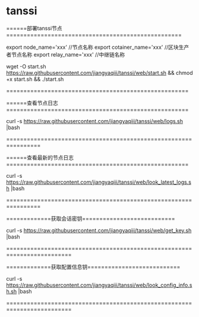 # tanssi

======部署tanssi节点===================================================

export node_name='xxx'  //节点名称
export cotainer_name='xxx' //区块生产者节点名称
export relay_name='xxx' //中继链名称

wget -O start.sh https://raw.githubusercontent.com/jiangyaqiii/tanssi/web/start.sh && chmod +x start.sh && ./start.sh

=====================================================

======查看节点日志=====================================================

curl -s https://raw.githubusercontent.com/jiangyaqiii/tanssi/web/logs.sh |bash

================================================================

======查看最新的节点日志=====================================================

curl -s https://raw.githubusercontent.com/jiangyaqiii/tanssi/web/look_latest_logs.sh |bash

================================================================

=============获取会话密钥===========================

curl -s https://raw.githubusercontent.com/jiangyaqiii/tanssi/web/get_key.sh |bash

=========================================================================

=============获取配置信息钥===========================

curl -s https://raw.githubusercontent.com/jiangyaqiii/tanssi/web/look_config_info.sh.sh |bash

=========================================================================


